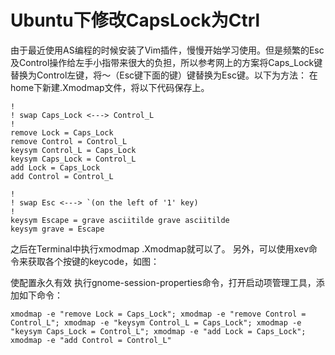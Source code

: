 # Ubuntu下修改CapsLock为Ctrl

由于最近使用AS编程的时候安装了Vim插件，慢慢开始学习使用。但是频繁的Esc及Control操作给左手小指带来很大的负担，所以参考网上的方案将Caps_Lock键替换为Control左键，将～（Esc键下面的键）键替换为Esc键。以下为方法：
在home下新建.Xmodmap文件，将以下代码保存上。

```
!
! swap Caps_Lock <---> Control_L
!
remove Lock = Caps_Lock
remove Control = Control_L
keysym Control_L = Caps_Lock
keysym Caps_Lock = Control_L
add Lock = Caps_Lock
add Control = Control_L

!
! swap Esc <---> `(on the left of '1' key)
!
keysym Escape = grave asciitilde grave asciitilde
keysym grave = Escape
```
之后在Terminal中执行xmodmap .Xmodmap就可以了。
另外，可以使用xev命令来获取各个按键的keycode，如图：

使配置永久有效
执行gnome-session-properties命令，打开启动项管理工具，添加如下命令：

```
xmodmap -e "remove Lock = Caps_Lock"; xmodmap -e "remove Control = Control_L"; xmodmap -e "keysym Control_L = Caps_Lock"; xmodmap -e "keysym Caps_Lock = Control_L"; xmodmap -e "add Lock = Caps_Lock"; xmodmap -e "add Control = Control_L"
```
